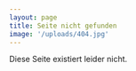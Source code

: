 ```yaml
---
layout: page
title: Seite nicht gefunden
image: '/uploads/404.jpg'
---
```


Diese Seite existiert leider nicht.
